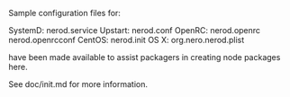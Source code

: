 Sample configuration files for:

SystemD: nerod.service
Upstart: nerod.conf
OpenRC:  nerod.openrc
         nerod.openrcconf
CentOS:  nerod.init
OS X:    org.nero.nerod.plist

have been made available to assist packagers in creating node packages here.

See doc/init.md for more information.

